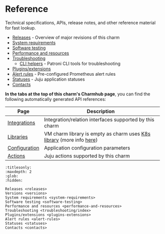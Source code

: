 # Reference

Technical specifications, APIs, release notes, and other reference material for fast lookup.

* [Releases] - Overview of major revisions of this charm 
* [System requirements]
* [Software testing]
* [Performance and resources] 
* [Troubleshooting]
  * [CLI helpers] - Patroni CLI tools for troubleshooting 
* [Plugins/extensions]
* [Alert rules] - Pre-configured Prometheus alert rules 
* [Statuses] - Juju application statuses 
* [Contacts]


**In the tabs at the top of this charm's Charmhub page**, you can find the following automatically generated API references:

| Page                                                                       | Description                                             |
|----------------------------------------------------------------------------|---------------------------------------------------------|
| [Integrations](https://charmhub.io/postgresql/integrations)                   | Integration/relation interfaces supported by this charm |
| [Libraries](https://charmhub.io/postgresql/libraries) | VM charm library is empty as charm uses [K8s library](https://charmhub.io/postgresql-k8s/libraries/) (more info [here](/explanation/architecture)) |
| [Configuration](https://charmhub.io/postgresql/configuration)                 | Application configuration parameters                   |
| [Actions](https://charmhub.io/postgresql/actions)                             | Juju actions supported by this charm                    |

<!--Links-->

[Releases]: /reference/releases
[System requirements]: /reference/system-requirements 
[Software testing]: /reference/software-testing
[Performance and resources]: /reference/performance-and-resources
[Troubleshooting]: /reference/troubleshooting/index 
[CLI helpers]: /reference/troubleshooting/cli-helpers
[Plugins/extensions]: /reference/plugins-extensions
[Alert rules]: /reference/alert-rules
[Statuses]: /reference/statuses
[Contacts]: /reference/contacts


```{toctree}
:titlesonly:
:maxdepth: 2
:glob:
:hidden:

Releases <releases>
Versions <versions>
System requirements <system-requirements>
Software testing <software-testing>
Performance and resources <performance-and-resources>
Troubleshooting <troubleshooting/index>
Plugins/extensions <plugins-extensions>
Alert rules <alert-rules>
Statuses <statuses>
Contacts <contacts>